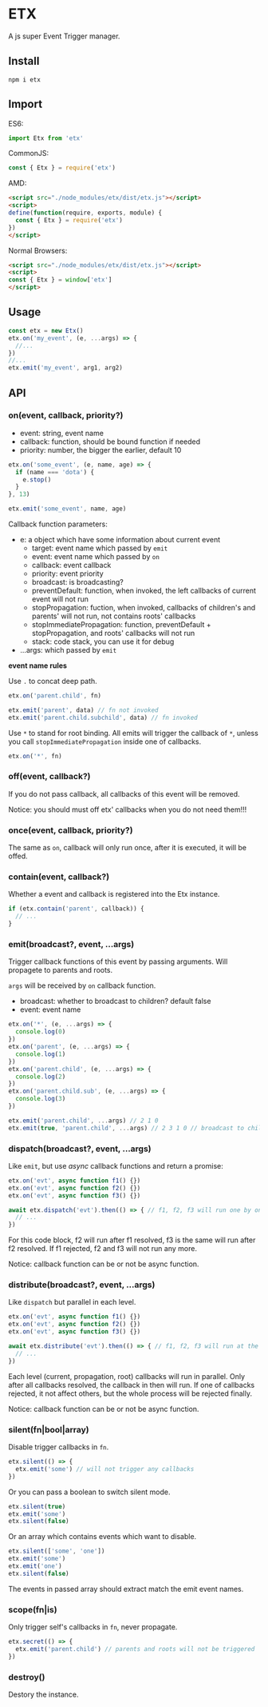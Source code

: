 # ETX

A js super Event Trigger manager.

## Install

```
npm i etx
```

## Import

ES6:

```js
import Etx from 'etx'
```

CommonJS:

```js
const { Etx } = require('etx')
```

AMD:

```html
<script src="./node_modules/etx/dist/etx.js"></script>
<script>
define(function(require, exports, module) {
  const { Etx } = require('etx')
})
</script>
```

Normal Browsers:

```html
<script src="./node_modules/etx/dist/etx.js"></script>
<script>
const { Etx } = window['etx']
</script>
```

## Usage

```js
const etx = new Etx()
etx.on('my_event', (e, ...args) => {
  //...
})
//...
etx.emit('my_event', arg1, arg2)
```

## API

### on(event, callback, priority?)

- event: string, event name
- callback: function, should be bound function if needed
- priority: number, the bigger the earlier, default 10

```js
etx.on('some_event', (e, name, age) => {
  if (name === 'dota') {
    e.stop()
  }
}, 13)

etx.emit('some_event', name, age)
```

Callback function parameters:

- e: a object which have some information about current event
  - target: event name which passed by `emit`
  - event: event name which passed by `on`
  - callback: event callback
  - priority: event priority
  - broadcast: is broadcasting?
  - preventDefault: function, when invoked, the left callbacks of current event will not run
  - stopPropagation: fuction, when invoked, callbacks of children's and parents' will not run, not contains roots' callbacks
  - stopImmediatePropagation: function, preventDefault + stopPropagation, and roots' callbacks will not run
  - stack: code stack, you can use it for debug
- ...args: which passed by `emit`

**event name rules**

Use `.` to concat deep path.

```js
etx.on('parent.child', fn)

etx.emit('parent', data) // fn not invoked
etx.emit('parent.child.subchild', data) // fn invoked
```

Use `*` to stand for root binding. All emits will trigger the callback of `*`, unless you call `stopImmediatePropagation` inside one of callbacks.

```js
etx.on('*', fn)
```

### off(event, callback?)

If you do not pass callback, all callbacks of this event will be removed.

Notice: you should must off etx' callbacks when you do not need them!!!

### once(event, callback, priority?)

The same as `on`, callback will only run once, after it is executed, it will be offed.

### contain(event, callback?)

Whether a event and callback is registered into the Etx instance.

```js
if (etx.contain('parent', callback)) {
  // ...
}
```

### emit(broadcast?, event, ...args)

Trigger callback functions of this event by passing arguments.
Will propagete to parents and roots.

`args` will be received by `on` callback function.

- broadcast: whether to broadcast to children? default false
- event: event name

```js
etx.on('*', (e, ...args) => {
  console.log(0)
})
etx.on('parent', (e, ...args) => {
  console.log(1)
})
etx.on('parent.child', (e, ...args) => {
  console.log(2)
})
etx.on('parent.child.sub', (e, ...args) => {
  console.log(3)
})

etx.emit('parent.child', ...args) // 2 1 0
etx.emit(true, 'parent.child', ...args) // 2 3 1 0 // broadcast to children before propagate to parents
```

### dispatch(broadcast?, event, ...args)

Like `emit`, but use *async* callback functions and return a promise:

```js
etx.on('evt', async function f1() {})
etx.on('evt', async function f2() {})
etx.on('evt', async function f3() {})

await etx.dispatch('evt').then(() => { // f1, f2, f3 will run one by one (in series)
  // ...
})
```

For this code block, f2 will run after f1 resolved, f3 is the same will run after f2 resolved. If f1 rejected, f2 and f3 will not run any more.

Notice: callback function can be or not be async function.

### distribute(broadcast?, event, ...args)

Like `dispatch` but parallel in each level.

```js
etx.on('evt', async function f1() {})
etx.on('evt', async function f2() {})
etx.on('evt', async function f3() {})

await etx.distribute('evt').then(() => { // f1, f2, f3 will run at the same time (in parallel)
  // ...
})
```

Each level (current, propagation, root) callbacks will run in parallel.
Only after all callbacks resolved, the callback in then will run.
If one of callbacks rejected, it not affect others, but the whole process will be rejected finally.

Notice: callback function can be or not be async function.

### silent(fn|bool|array)

Disable trigger callbacks in `fn`.

```js
etx.silent(() => {
  etx.emit('some') // will not trigger any callbacks
})
```

Or you can pass a boolean to switch silent mode.

```js
etx.silent(true)
etx.emit('some')
etx.silent(false)
```

Or an array which contains events which want to disable.

```js
etx.silent(['some', 'one'])
etx.emit('some')
etx.emit('one')
etx.silent(false)
```

The events in passed array should extract match the emit event names.

### scope(fn|is)

Only trigger self's callbacks in `fn`, never propagate.

```js
etx.secret(() => {
  etx.emit('parent.child') // parents and roots will not be triggered
})
```

### destroy()

Destory the instance.

